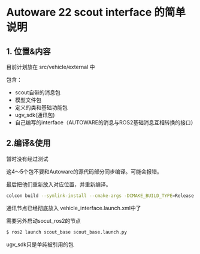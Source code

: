 # Autoware 22 scout interface 的简单说明

## 1. 位置&内容

目前计划放在 src/vehicle/external 中

包含：

- scout自带的消息包
- 模型文件包
- 定义的类和基础功能包
- ugv_sdk(通讯包)
- 自己编写的interface（AUTOWARE的消息与ROS2基础消息互相转换的接口）

## 2.编译&使用

暂时没有经过测试

这4～5个包不要和Autoware的源代码部分同步编译。可能会报错。

最后把他们重新放入对应位置，并重新编译。

```bash
colcon build --symlink-install --cmake-args -DCMAKE_BUILD_TYPE=Release --packages-select scout_base scout_msgs scout_description ugv_sdk autoscout_interface
```



通讯节点已经彻底放入 vehicle_interface.launch.xml中了

需要另外启动socut_ros2的节点

```bash
$ ros2 launch scout_base scout_base.launch.py
```

ugv_sdk只是单纯被引用的包
